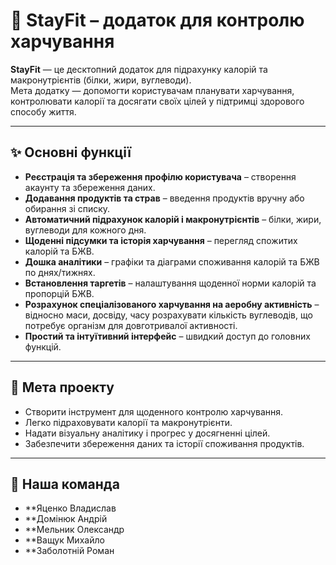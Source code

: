 # 🥗 StayFit – додаток для контролю харчування

**StayFit** — це десктопний додаток для підрахунку калорій та макронутрієнтів (білки, жири, вуглеводи).  
Мета додатку — допомогти користувачам планувати харчування, контролювати калорії та досягати своїх цілей у підтримці здорового способу життя.

---

## ✨ Основні функції

- **Реєстрація та збереження профілю користувача** – створення акаунту та збереження даних.
- **Додавання продуктів та страв** – введення продуктів вручну або обирання зі списку.
- **Автоматичний підрахунок калорій і макронутрієнтів** – білки, жири, вуглеводи для кожного дня.
- **Щоденні підсумки та історія харчування** – перегляд спожитих калорій та БЖВ.
- **Дошка аналітики** – графіки та діаграми споживання калорій та БЖВ по днях/тижнях.
- **Встановлення таргетів** – налаштування щоденної норми калорій та пропорцій БЖВ.
- **Розрахунок спеціалізованого харчування на аеробну активність** – відносно маси, досвіду, часу розрахувати кількість вуглеводів, що потребує організм для довготривалої активності.
- **Простий та інтуїтивний інтерфейс** – швидкий доступ до головних функцій.

---

## 🎯 Мета проекту

- Створити інструмент для щоденного контролю харчування.
- Легко підраховувати калорії та макронутрієнти.
- Надати візуальну аналітику і прогрес у досягненні цілей.
- Забезпечити збереження даних та історії споживання продуктів.

---

## 👥 Наша команда

- \*\*Яценко Владислав
- \*\*Домінюк Андрій
- \*\*Мельник Олександр
- \*\*Ващук Михайло
- \*\*Заболотній Роман
